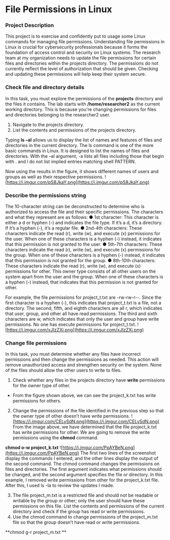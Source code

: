 # File Permissions in Linux

### Project Description
This project is to exercise and confidently put to usage some Linux commands for managing file permissions. Understanding file permissions in Linux is crucial for cybersecurity professionals because it forms the foundation of access control and security on Linux systems. The research team at my organization needs to update the file permissions for certain files and directories within the projects directory. The permissions do not currently reflect the level of authorization that should be given. Checking and updating these permissions will help keep their system secure.

### Check file and directory details
In this task, you must explore the permissions of the **projects** directory and the files it contains. The lab starts with **/home/researcher2** as the current working directory. This is because you're changing permissions for files and directories belonging to the researcher2 user.

1.	Navigate to the projects directory.
2.	List the contents and permissions of the projects directory.

Typing **ls –al** allows us to display the list of names and features of files and directories in the current directory.
The ls command is one of the more basic commands in Linux. It is designed to list the names of files and directories. With the –al argument, -a lists all files including those that begin with . and l do not list implied entries matching shell PATTERN.

Now using the results in the figure, it shows different names of users and groups as well as their respective permissions.
![https://i.imgur.com/pS8JkaY.png](https://i.imgur.com/pS8JkaY.png)

### Describe the permissions string

The 10-character string can be deconstructed to determine who is authorized to access the file and their specific permissions. The characters and what they represent are as follows:
●	1st character: This character is either a d or hyphen (-) and indicates the file type. If it’s a d, it’s a directory. If it’s a hyphen (-), it’s a regular file.
●	2nd-4th characters: These characters indicate the read (r), write (w), and execute (x) permissions for the user. When one of these characters is a hyphen (-) instead, it indicates that this permission is not granted to the user.
●	5th-7th characters: These characters indicate the read (r), write (w), and execute (x) permissions for the group. When one of these characters is a hyphen (-) instead, it indicates that this permission is not granted for the group.
●	8th-10th characters: These characters indicate the read (r), write (w), and execute (x) permissions for other. This owner type consists of all other users on the system apart from the user and the group. When one of these characters is a hyphen (-) instead, that indicates that this permission is not granted for other.

For example, the file permissions for project_t.txt are -rw-rw-r--. Since the first character is a hyphen (-), this indicates that project_t.txt is a file, not a directory. The second, fifth, and eighth characters are all r, which indicates that user, group, and other all have read permissions. The third and sixth characters are w, which indicates that only the user and group have write permissions. No one has execute permissions for project_t.txt.
![https://i.imgur.com/xJIzZXi.png](https://i.imgur.com/xJIzZXi.png)

### Change file permissions

In this task, you must determine whether any files have incorrect permissions and then change the permissions as needed. This action will remove unauthorized access and strengthen security on the system.
None of the files should allow the other users to write to files.
1.	Check whether any files in the projects directory have **write** permissions for the owner type of other. 
-	From the figure shown above, we can see the project_k.txt has write permissions for others.
2.	Change the permissions of the file identified in the previous step so that the owner type of other doesn’t have write permissions.
![https://i.imgur.com/CELySdN.png](https://i.imgur.com/CELySdN.png)
From the image above, we have determined that the file project_k.txt has write permissions for other. We are going to remove the write permissions using the **chmod** command.

**chmod o-w project_k.txt**
![https://i.imgur.com/PpAYBeN.png](https://i.imgur.com/PpAYBeN.png)
The first two lines of the screenshot display the commands I entered, and the other lines display the output of the second command. The chmod command changes the permissions on files and directories. The first argument indicates what permissions should be changed, and the second argument specifies the file or directory. In this example, I removed write permissions from other for the project_k.txt file. After this, I used ls -la to review the updates I made.

3.	The file project_m.txt is a restricted file and should not be readable or writable by the group or other; only the user should have these permissions on this file. List the contents and permissions of the current directory and check if the group has read or write permissions.
4.	Use the chmod command to change permissions of the project_m.txt file so that the group doesn’t have read or write permissions.

**chmod g-r project_m.txt **
